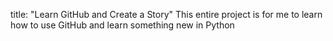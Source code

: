title: "Learn GitHub and Create a Story"
This entire project is for me to learn how to use GitHub and learn something new in Python
